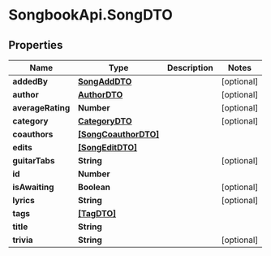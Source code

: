 # SongbookApi.SongDTO

## Properties
Name | Type | Description | Notes
------------ | ------------- | ------------- | -------------
**addedBy** | [**SongAddDTO**](SongAddDTO.md) |  | [optional] 
**author** | [**AuthorDTO**](AuthorDTO.md) |  | [optional] 
**averageRating** | **Number** |  | [optional] 
**category** | [**CategoryDTO**](CategoryDTO.md) |  | [optional] 
**coauthors** | [**[SongCoauthorDTO]**](SongCoauthorDTO.md) |  | 
**edits** | [**[SongEditDTO]**](SongEditDTO.md) |  | 
**guitarTabs** | **String** |  | [optional] 
**id** | **Number** |  | 
**isAwaiting** | **Boolean** |  | [optional] 
**lyrics** | **String** |  | [optional] 
**tags** | [**[TagDTO]**](TagDTO.md) |  | 
**title** | **String** |  | 
**trivia** | **String** |  | [optional] 


